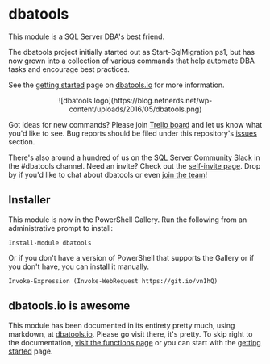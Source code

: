 # dbatools
This module is a SQL Server DBA's best friend. 

The dbatools project initially started out as Start-SqlMigration.ps1, but has now grown into a collection of various commands that help automate DBA tasks and encourage best practices.

See the [getting started](https://dbatools.io/getting-started) page on [dbatools.io](https://dbatools.io) for more information.

<center>![dbatools logo](https://blog.netnerds.net/wp-content/uploads/2016/05/dbatools.png)</center>

Got ideas for new commands? Please join [Trello board](https://dbatools.io/trello) and let us know what you'd like to see. Bug reports should be filed under this repository's [issues](https://github.com/sqlcollaborative/dbatools/issues) section.

There's also around a hundred of us on the [SQL Server Community Slack](https://sqlcommunity.slack.com) in the #dbatools channel. Need an invite? Check out the [self-invite page](https://dbatools.io/slack/). Drop by if you'd like to chat about dbatools or even [join the team](https://dbatools.io/team)!

Installer
--------------
This module is now in the PowerShell Gallery. Run the following from an administrative prompt to install:

    Install-Module dbatools
    
Or if you don't have a version of PowerShell that supports the Gallery or if you don't have, you can install it manually.

    Invoke-Expression (Invoke-WebRequest https://git.io/vn1hQ)

dbatools.io is awesome
--------------
This module has been documented in its entirety pretty much, using markdown, at [dbatools.io](https://dbatools.io). Please go visit there, it's pretty. To skip right to the documentation, [visit the functions page](https://dbatools.io/functions/) or you can start with the [getting started](https://dbatools.io/getting-started/) page.